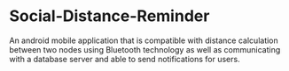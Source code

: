 # Social-Distance-Reminder
An android mobile application that is compatible with distance calculation between two nodes using Bluetooth technology as well as communicating with a database server and able to send notifications for users.
